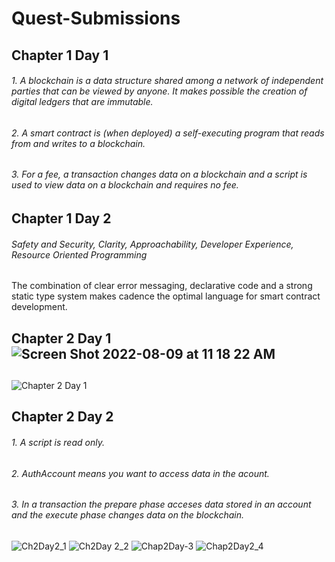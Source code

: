 # Quest-Submissions
## Chapter 1 Day 1 ##
###### 1. A blockchain is a data structure shared among a network of independent parties that can be viewed by anyone. It makes possible the creation of             digital ledgers that are immutable.
###### 2. A smart contract is (when deployed) a self-executing program that reads from and writes to a blockchain.
###### 3. For a fee, a transaction changes data on a blockchain and a script is used to view data on a blockchain and requires no fee.
## Chapter 1 Day 2 ##
###### Safety and Security, Clarity, Approachability, Developer Experience, Resource Oriented Programming

The combination of clear error messaging, declarative code and a strong static type system makes cadence the optimal language for smart contract development.





## Chapter 2 Day 1![Screen Shot 2022-08-09 at 11 18 22 AM](https://user-images.githubusercontent.com/111440271/186187060-b3d8d532-1963-4d95-bbf7-dfb6ceb76422.png)
 ##


![Chapter 2 Day 1](https://user-images.githubusercontent.com/111440271/186187284-b34863e1-411e-4a3c-b3cb-251974e4d1ef.png)

## Chapter 2 Day 2 ##
###### 1. A script is read only.
###### 2. AuthAccount means you want to access data in the acount.
###### 3. In a transaction the prepare phase acceses data stored in an account and the execute phase changes data on the blockchain.

![Ch2Day2_1](https://user-images.githubusercontent.com/111440271/186670861-653837bf-a19f-4b97-953b-682c90f1e3f0.png)
![Ch2Day 2_2](https://user-images.githubusercontent.com/111440271/186670879-20dfc5b9-d838-4d86-879d-f3f1048d40d5.png)
![Chap2Day-3](https://user-images.githubusercontent.com/111440271/186670891-67abdf28-925b-4d25-92d9-bdbd4106dc3f.png)
![Chap2Day2_4](https://user-images.githubusercontent.com/111440271/186670913-0bc3bd4a-0455-4ad3-8de5-c2a0673af71d.png)

